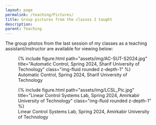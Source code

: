 ```yaml
---
layout: page
permalink: /teaching/Pictures/
title: Group pictures from the classes I taught
description: 
parent: Teaching  
---
```


The group photos from the last session of my classes as a teaching assistant/instructor are available for viewing below:


<div class="row mt-3">  
    <div class="col-sm">  
        <figure>  
            {% include figure.html path="assets/img/AC-SUT-S2024.jpg" title="Automatic Control, Spring 2024, Sharif University of Technology" class="img-fluid rounded z-depth-1" %}  
            <figcaption>Automatic Control, Spring 2024, Sharif University of Technology</figcaption>  
        </figure>  
    </div>  
    <div class="col-sm">  
        <figure>  
            {% include figure.html path="assets/img/LCSL_Pic.jpg" title="Linear Control Systems Lab, Spring 2024, Amirkabir University of Technology" class="img-fluid rounded z-depth-1" %}  
            <figcaption>Linear Control Systems Lab, Spring 2024, Amirkabir University of Technology</figcaption>  
        </figure>  
    </div>  
</div>  

